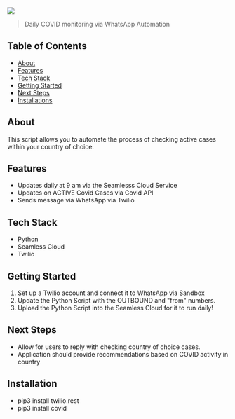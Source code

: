 <img src="https://i.imgur.com/4fl55Df.jpg"/>

> Daily COVID monitoring via WhatsApp Automation

## Table of Contents
- [About](#about)
- [Features](#features)
- [Tech Stack](#tech-stack)
- [Getting Started](#getting-started)
- [Next Steps](#next-steps)
- [Installations](#installation)

## About
This script allows you to automate the process of checking active cases within your country of choice.

## Features
- Updates daily at 9 am via the Seamlesss Cloud Service
- Updates on ACTIVE Covid Cases via Covid API
- Sends message via WhatsApp via Twilio

## Tech Stack
- Python
- Seamless Cloud
- Twilio

## Getting Started
1. Set up a Twilio account and connect it to WhatsApp via Sandbox
2. Update the Python Script with the OUTBOUND and "from" numbers.
3. Upload the Python Script into the Seamless Cloud for it to run daily!

## Next Steps
- Allow for users to reply with checking country of choice cases.
- Application should provide recommendations based on COVID activity in country

## Installation
- pip3 install twilio.rest
- pip3 install covid
